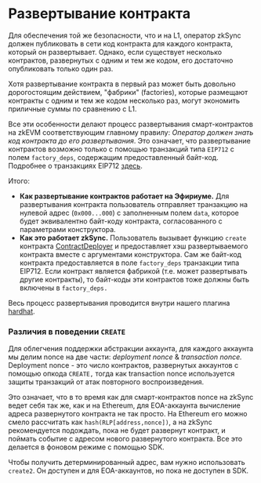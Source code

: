 # Развертывание контракта

Для обеспечения той же безопасности, что и на L1, оператор zkSync должен публиковать в сети код контракта для каждого контракта, который он развертывает. Однако, если существует несколько контрактов, развернутых с одним и тем же кодом, его достаточно опубликовать только один раз.

Хотя развертывание контракта в первый раз может быть довольно дорогостоящим действием, "фабрики" (factories), которые размещают контракты с одним и тем же кодом несколько раз, могут экономить приличные суммы по сравнению с L1.

Все эти особенности делают процесс развертывания смарт-контрактов на zkEVM соответствующим главному правилу: _Оператор должен знать код контракта до его развертывания_. Это означает, что развертывание контрактов возможно только с помощью транзакций типа `EIP712` с полем `factory_deps`, содержащим предоставленный байт-код. Подробнее о транзакциях EIP712 [здесь](https://v2-docs.zksync.io/api/api.html#eip712).

Итого:

* **Как развертывание контрактов работает на Эфириуме.** Для развертывания контракта пользователь отправляет транзакцию на нулевой адрес (`0x000...000`) с заполненным полем `data`, которое будет эквивалентно байт-коду контракта, согласованного с параметрами конструктора.&#x20;
* **Как это работает zkSync.** Пользователь вызывает функцию `create` контракта [ContractDeployer](https://v2-docs.zksync.io/dev/zksync-v2/system-contracts.html#contractdeployer) и предоставляет хэш развертываемого контракта вместе с аргументами конструктора. Сам же байт-код контракта предоставляется в поле `factory_deps` транзакции типа EIP712. Если контракт является фабрикой (т.е. может развертывать другие контракты), то байт-коды эти контрактов тоже должны быть включены в `factory_deps.`

Весь процесс развертывания проводится внутри нашего плагина [hardhat](https://v2-docs.zksync.io/api/hardhat).

### Различия в поведении `CREATE` <a href="#differences-in-create-behaviour" id="differences-in-create-behaviour"></a>

Для облегчения поддержки абстракции аккаунта, для каждого аккаунта мы делим nonce на две части: _deployment nonce_ & _transaction nonce._ Deployment nonce - это число контрактов, развернутых аккаунтов с помощью опкода `CREATE,` тогда как transaction nonce используется защиты транзакций от атак повторного воспроизведения.

Это означает, что в то время как для смарт-контрактов nonce на zkSync ведет себя так же, как и на Ethereum, для EOA-аккаунта вычисление адреса развернутого контракта не так просто. На Ethereum его можно смело рассчитать как `hash(RLP[address,nonce])`, а на zkSync рекомендуется подождать, пока не будет развернут контракт, и поймать событие с адресом нового развернутого контракта. Все это делается в фоновом режиме с помощью SDK.&#x20;

Чтобы получить детерминированный адрес, вам нужно использовать `create2`. Он доступен и для EOA-аккаунтов, но пока не доступен в SDK.
